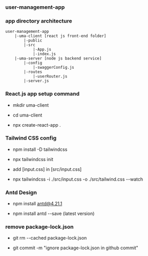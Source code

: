 ### user-management-app

### app directory architecture

    user-management-app
        |-uma-client [react js front-end folder]
            |-public
            |-src
                |-App.js
                |-index.js
        |-uma-server [node js backend service]
            |-config
                |-swaggerConfig.js
            |-routes
                |-userRouter.js
            |-server.js

### React.js app setup command

- mkdir uma-client

- cd uma-client

- npx create-react-app .

### Tailwind CSS config

- npm install -D tailwindcss

- npx tailwindcss init

- add [input.css] in [src/input.css]

- npx tailwindcss -i ./src/input.css -o ./src/tailwind.css --watch

### Antd Design

- npm install antd@4.21.1

- npm install antd --save (latest version)

### remove package-lock.json

- git rm --cached package-lock.json

- git commit -m "ignore package-lock.json in github commit"
